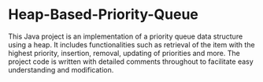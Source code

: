 # Heap-Based-Priority-Queue
This Java project is an implementation of a priority queue data structure using a heap. It includes functionalities such as retrieval of the item with the highest priority, insertion, removal, updating of priorities and more. The project code is written with detailed comments throughout to facilitate easy understanding and modification.
